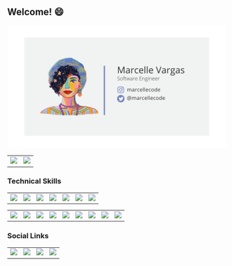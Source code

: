 ## Welcome! 😄

<img src="Marcelle Vargas banner.jpg" alt="banner github">  

<center>
  <table>
    <tr>
        <td>
          <img width="100%" src="https://github-readme-stats.vercel.app/api/top-langs/?username=marcellecode&hide=html&layout=compact&theme=default" />
        </td>
        <td>
            <img width="100%" src="https://github-readme-stats.vercel.app/api?username=marcellecode&theme=default" />
        </td>
    </tr>
  </table>
</center>

### Technical Skills
<center>
  <table>
      <tr> 
        <td> 
            <img src="https://img.shields.io/badge/HTML5-E34F26?style=for-the-badge&logo=html5&logoColor=white" /> 
        </td>
        <td> 
            <img src="https://img.shields.io/badge/CSS-239120?&style=for-the-badge&logo=css3&logoColor=white" /> 
        </td>
        <td> 
            <img src="https://img.shields.io/badge/JavaScript-F7DF1E?style=for-the-badge&logo=javascript&logoColor=white" /> 
        </td>
        <td> 
            <img src="https://img.shields.io/badge/TypeScript-007ACC?style=for-the-badge&logo=typescript&logoColor=white" /> 
        </td>
        <td> 
            <img src="https://img.shields.io/badge/Sass-CC6699?style=for-the-badge&logo=sass&logoColor=white" /> 
        </td>
        <td> 
            <img src="https://img.shields.io/badge/Python-3776AB?style=for-the-badge&logo=python&logoColor=white" /> 
        </td>
        <td>
            <img src="https://img.shields.io/badge/PHP-777BB4?style=for-the-badge&logo=php&logoColor=white" />
        </td>
      </tr>
  </table>
</center>
<center>
<table>  
    <tr> 
      <td> 
          <img src="https://img.shields.io/badge/React-20232A?style=for-the-badge&logo=react&logoColor=61DAFB" /> 
      </td>
      <td> 
          <img src="https://img.shields.io/badge/React_Native-20232A?style=for-the-badge&logo=react&logoColor=61DAFB" /> 
      </td>
      <td> 
          <img src="https://img.shields.io/badge/Vue.js-35495E?style=for-the-badge&logo=vue.js&logoColor=4FC08D" /> 
      </td>
      <td> 
          <img src="https://img.shields.io/badge/Angular-DD0031?style=for-the-badge&logo=angular&logoColor=white" /> 
      </td>
       <td> 
          <img src="https://img.shields.io/badge/Node.js-43853D?style=for-the-badge&logo=node.js&logoColor=white" /> 
      </td>
       <td> 
          <img src="https://img.shields.io/badge/Express.js-404D59?style=for-the-badge" /> 
      </td>
      <td> 
          <img src="https://img.shields.io/badge/SQLite-07405E?style=for-the-badge&logo=sqlite&logoColor=white" /> 
      </td>
      <td> 
          <img src="https://img.shields.io/badge/Heroku-430098?style=for-the-badge&logo=heroku&logoColor=white" /> 
      </td>
      <td> 
          <img src="https://img.shields.io/badge/Ionic-3880FF?style=for-the-badge&logo=ionic&logoColor=white" /> 
      </td>
    </tr>
  </table>
</center>

### Social Links
<center>
  <table>
    <tr> 
      <td> 
        <a href="https://www.instagram.com/marcellecode/">
          <img src="https://img.shields.io/badge/Instagram-E4405F?style=for-the-badge&logo=instagram&logoColor=white" /> 
        </a>
      </td>
      <td> 
        <a href="https://twitter.com/marcellecode">
          <img src="https://img.shields.io/badge/Twitter-1DA1F2?style=for-the-badge&logo=twitter&logoColor=white" /> 
        </a>
      </td>
      <td> 
        <a href="https://medium.com/@marcellecode">
          <img src="https://img.shields.io/badge/Medium-12100E?style=for-the-badge&logo=medium&logoColor=white" /> 
        </a>
      </td>
      <td> 
        <a href="https://www.linkedin.com/in/marcelle-vargas">
          <img src="https://img.shields.io/badge/LinkedIn-0077B5?style=for-the-badge&logo=linkedin&logoColor=white" /> 
        </a>
      </td>
    </tr>
  </table>
</center>

